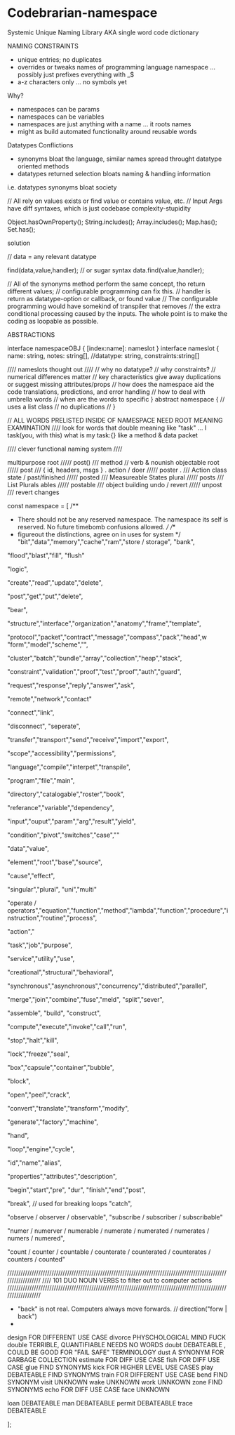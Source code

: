# Codebrarian-namespace
Systemic Unique Naming Library AKA single word code dictionary

NAMING CONSTRAINTS
* unique entries; no duplicates
* overrides or tweaks names of programming language namespace ... possibly just prefixes everything with _$
* a-z characters only ... no symbols yet

Why?
* namespaces can be params
* namespaces can be variables
* namespaces are just anything with a name ... it roots names
* might as build automated functionality around reusable words

Datatypes Conflictions
* synonyms bloat the language, similar names spread throught datatype oriented methods
* datatypes returned selection bloats naming & handling information

i.e. datatypes synonyms bloat society

// All rely on values exists or find value or contains value, etc.
// Input Args have diff syntaxes, which is just codebase complexity-stupidity

  Object.hasOwnProperty();
  String.includes();
  Array.includes();
  Map.has();
  Set.has();

solution

  // data = any relevant datatype

  find(data,value,handler);
  // or sugar syntax
  data.find(value,handler);
  
  // All of the synonyms method perform the same concept, tho return different values;
  // configurable programming can fix this.
  // handler is return as datatype-option or callback, or found value
  // The configurable programming would have somekind of transpiler that removes 
  // the extra conditional processing caused by the inputs. The whole point is to make the coding as loopable as possible.


ABSTRACTIONS

interface namespaceOBJ {
  [index:name]: nameslot
}
interface nameslot {
  name:       string,
  notes:      string[],
  //datatype:   string,
  constraints:string[]
  
  //// nameslots thought out ////
  // why no datatype?
  // why constraints?
    // numerical differences matter 
    // key characteristics give away duplications or suggest missing attributes/props
  // how does the namespace aid the code translations, predictions, and error handling
  // how to deal with umbrella words
  // when are the words to specific
}
abstract namespace {
  // uses a list class
  // no duplications
  // 
}

// ALL WORDS PRELISTED INSIDE OF NAMESPACE NEED ROOT MEANING EXAMINATION
//// look for words that double meaning like "task"  ... I task(you, with this) what is my task:{} like a method & data packet

//// clever functional naming system ////

multipurpose root     /////  post()      /// method // verb & nounish
objectable root       /////  post        /// { id, headers, msgs } .
action / doer         /////  poster .    /// Action class
state / past/finished /////  posted      /// Measureable States
plural                /////  posts       /// List Plurals
ables                 /////  postable    /// object building
undo / revert         /////  unpost      /// revert changes

const namespace = [
/** 
 * There should not be any reserved namespace. The namespace its self is reserved. No future timebomb confusions allowed.
*/
/** 
 * figureout the distinctions, agree on in uses for system
*/
"bit","data","memory","cache","ram","store / storage",
"bank",

"flood","blast","fill",
"flush"

"logic",

"create","read","update","delete",

"post","get","put","delete",

"bear",

"structure","interface","organization","anatomy","frame","template",

"protocol","packet","contract","message","compass","pack","head",w
"form","model","scheme","",



"cluster","batch","bundle","array","collection","heap","stack",

"constraint","validation","proof","test","proof","auth","guard",

"request","response","reply","answer","ask",

"remote","network","contact"

"connect","link",

"disconnect", "seperate",

"transfer","transport","send","receive","import","export",

"scope","accessibility","permissions",

"language","compile","interpet","transpile",

"program","file","main",

"directory","catalogable","roster","book",

"referance","variable","dependency",

"input","ouput","param","arg","result","yield",

"condition","pivot","switches","case",""

"data","value",

"element","root","base","source",

"cause","effect",

"singular","plural",
"uni","multi"

"operate / operators","equation","function","method","lambda","function","procedure","instruction","routine","process",

"action","

"task","job","purpose",

"service","utility","use",

"creational","structural","behavioral",

"synchronous","asynchronous","concurrency","distributed","parallel",

"merge","join","combine","fuse","meld",
"split","sever",

"assemble", "build", "construct",

"compute","execute","invoke","call","run",

"stop","halt","kill",

"lock","freeze","seal",

"box","capsule","container","bubble",

"block",

"open","peel","crack",

"convert","translate","transform","modify",

"generate","factory","machine",

"hand",

"loop","engine","cycle",

"id","name","alias",

"properties","attributes","description",

"begin","start","pre",
"dur",
"finish","end","post",

"break", // used for breaking loops
"catch",

"observe   / observer   / observable", 
"subscribe / subscriber / subscribable"

"numer / numerver / numerable / numerate  / numerated / numerates / numers / numered",

"count / counter / countable / counterate / counterated / counterates / counters / counted"


//////////////////////////////////////////////////////////////////////////////////////////////////////////////////
//// 101 DUO NOUN VERBS to filter out to computer actions
//////////////////////////////////////////////////////////////////////////////////////////////////////////////////


* "back" is not real. Computers always move forwards.  // direction("forw | back")
* 

design        FOR DIFFERENT USE CASE
divorce       PHYSCHOLOGICAL MIND FUCK
double        TERRIBLE, QUANTIFIABLE NEEDS NO WORDS
doubt         DEBATEABLE , COULD BE GOOD FOR "FAIL SAFE" TERMINOLOGY
dust          A SYNONYM FOR GARBAGE COLLECTION
estimate      FOR DIFF USE CASE
fish          FOR DIFF USE CASE
glue          FIND SYNONYMS
kick          FOR HIGHER LEVEL USE CASES
play          DEBATEABLE FIND SYNONYMS
train         FOR DIFFERENT USE CASE
bend          FIND SYNONYM
visit         UNKNOWN
wake          UNKNOWN
work          UNNKOWN
zone          FIND SYNONYMS
echo          FOR DIFF USE CASE
face          UNKNOWN

loan          DEBATEABLE
man           DEBATEABLE
permit        DEBATEABLE
trace         DEBATEABLE



];
